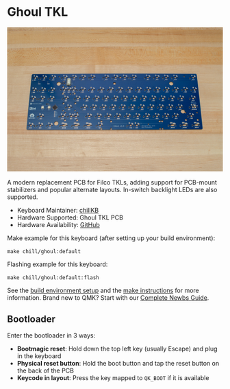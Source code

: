 # Ghoul TKL

![image](https://raw.githubusercontent.com/chillKB/ghoulTKL/refs/heads/main/img/pcb_bottom.jpg)

A modern replacement PCB for Filco TKLs, adding support for PCB-mount stabilizers and popular alternate layouts. In-switch backlight LEDs are also supported.

* Keyboard Maintainer: [chillKB](https://github.com/chillKB)
* Hardware Supported: Ghoul TKL PCB
* Hardware Availability: [GitHub](https://github.com/chillKB/ghoulTKL)

Make example for this keyboard (after setting up your build environment):

    make chill/ghoul:default

Flashing example for this keyboard:

    make chill/ghoul:default:flash

See the [build environment setup](https://docs.qmk.fm/#/getting_started_build_tools) and the [make instructions](https://docs.qmk.fm/#/getting_started_make_guide) for more information. Brand new to QMK? Start with our [Complete Newbs Guide](https://docs.qmk.fm/#/newbs).

## Bootloader

Enter the bootloader in 3 ways:

* **Bootmagic reset**: Hold down the top left key (usually Escape) and plug in the keyboard
* **Physical reset button**: Hold the boot button and tap the reset button on the back of the PCB
* **Keycode in layout**: Press the key mapped to `QK_BOOT` if it is available
